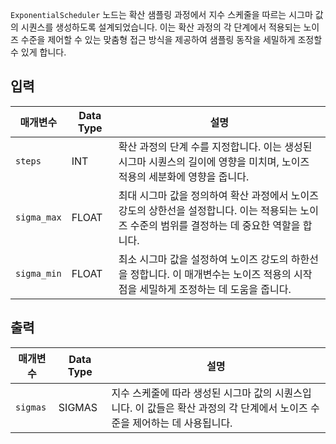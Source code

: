 ``ExponentialScheduler`` 노드는 확산 샘플링 과정에서 지수 스케줄을 따르는 시그마 값의 시퀀스를 생성하도록 설계되었습니다. 이는 확산 과정의 각 단계에서 적용되는 노이즈 수준을 제어할 수 있는 맞춤형 접근 방식을 제공하여 샘플링 동작을 세밀하게 조정할 수 있게 합니다.

## 입력

| 매개변수   | Data Type | 설명                                                                                   |
|-------------|-------------|---------------------------------------------------------------------------------------------|
| `steps`     | INT         | 확산 과정의 단계 수를 지정합니다. 이는 생성된 시그마 시퀀스의 길이에 영향을 미치며, 노이즈 적용의 세분화에 영향을 줍니다. |
| `sigma_max` | FLOAT       | 최대 시그마 값을 정의하여 확산 과정에서 노이즈 강도의 상한선을 설정합니다. 이는 적용되는 노이즈 수준의 범위를 결정하는 데 중요한 역할을 합니다. |
| `sigma_min` | FLOAT       | 최소 시그마 값을 설정하여 노이즈 강도의 하한선을 정합니다. 이 매개변수는 노이즈 적용의 시작점을 세밀하게 조정하는 데 도움을 줍니다. |

## 출력

| 매개변수 | Data Type | 설명                                                                                   |
|-----------|-------------|---------------------------------------------------------------------------------------------|
| `sigmas`  | SIGMAS      | 지수 스케줄에 따라 생성된 시그마 값의 시퀀스입니다. 이 값들은 확산 과정의 각 단계에서 노이즈 수준을 제어하는 데 사용됩니다. |N
